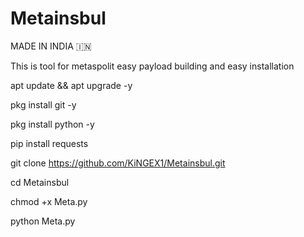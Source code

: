 # Metainsbul

MADE IN INDIA 🇮🇳

This is tool for metaspolit easy payload building and easy installation 

apt update && apt upgrade -y

pkg install git -y

pkg install python -y

pip install requests

git clone https://github.com/KiNGEX1/Metainsbul.git

cd Metainsbul

chmod +x Meta.py

python Meta.py
